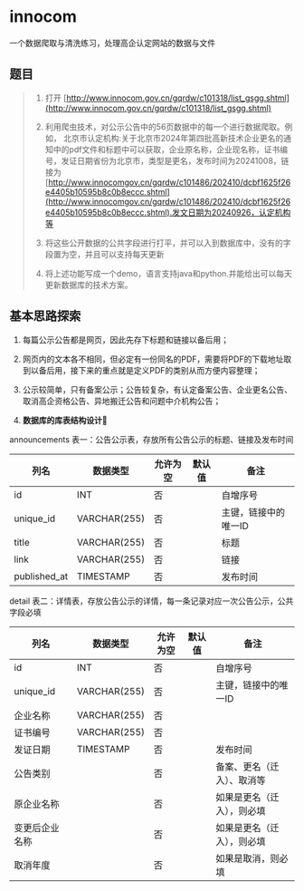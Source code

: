 # innocom

一个数据爬取与清洗练习，处理高企认定网站的数据与文件

## 题目

> 1. 打开 [http://www.innocom.gov.cn/gqrdw/c101318/list_gsgg.shtml](http://www.innocom.gov.cn/gqrdw/c101318/list_gsgg.shtml)
>  
> 2. 利用爬虫技术，对公示公告中的56页数据中的每一个进行数据爬取。例如， 北京市认定机构:关于北京市2024年第四批高新技术企业更名的通知中的pdf文件和标题中可以获取，企业原名称，企业现名称，证书编号，发证日期省份为北京市，类型是更名，发布时间为20241008，链接为[http://www.innocomgov.cn/gqrdw/c101486/202410/dcbf1625f26e4405b10595b8c0b8eccc.shtml](http://www.innocomgov.cn/gqrdw/c101486/202410/dcbf1625f26e4405b10595b8c0b8eccc.shtml).发文日期为20240926，认定机构等
>  
> 3. 将这些公开数据的公共字段进行打平，并可以入到数据库中，没有的字段置为空，并且可以支持每天更新
>  
> 4. 将上述功能写成一个demo，语言支持java和python.并能给出可以每天更新数据库的技术方案。

## 基本思路探索

1. 每篇公示公告都是网页，因此先存下标题和链接以备后用；

2. 网页内的文本各不相同，但必定有一份同名的PDF，需要将PDF的下载地址取到以备后用，接下来的重点就是定义PDF的类别从而方便内容整理；

3. 公示较简单，只有备案公示；公告较复杂，有认定备案公告、企业更名公告、取消高企资格公告、异地搬迁公告和问题中介机构公告；

4. **数据库的库表结构设计**🤔

announcements 表一：公告公示表，存放所有公告公示的标题、链接及发布时间

| 列名       | 数据类型     | 允许为空 | 默认值 | 备注           |
|------------|--------------|----------|--------|----------------|
| id         | INT          | 否       |        | 自增序号       |
| unique_id  | VARCHAR(255) | 否       |        | 主键，链接中的唯一ID |
| title      | VARCHAR(255) | 否       |        | 标题           |
| link       | VARCHAR(255) | 否       |        | 链接           |
| published_at | TIMESTAMP  | 否       |        | 发布时间       |

detail 表二：详情表，存放公告公示的详情，每一条记录对应一次公告公示，公共字段必填

| 列名       | 数据类型     | 允许为空 | 默认值 | 备注           |
|------------|--------------|----------|--------|----------------|
| id         | INT          | 否       |        | 自增序号       |
| unique_id  | VARCHAR(255) | 否       |        | 主键，链接中的唯一ID |
| 企业名称      | VARCHAR(255) | 否       |        |            |
| 证书编号       | VARCHAR(255) | 否       |        |            |
| 发证日期 | TIMESTAMP  | 否       |        | 发布时间       |
| 公告类别 |   | 否       |        | 备案、更名（迁入）、取消等       |
| 原企业名称 |   | 否       |        | 如果是更名（迁入），则必填       |
| 变更后企业名称 |   | 否       |        | 如果是更名（迁入），则必填       |
| 取消年度 |   | 否       |        | 如果是取消，则必填       |
